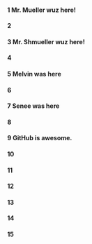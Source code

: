 #### 1 Mr. Mueller wuz here!
#### 2
#### 3 Mr. Shmueller wuz here!
#### 4
#### 5 Melvin was here
#### 6
#### 7 Senee was here
#### 8
#### 9 GitHub is awesome.
#### 10
#### 11
#### 12
#### 13
#### 14
#### 15